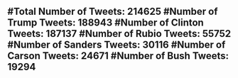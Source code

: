 #Total Number of Tweets: 214625 
#Number of Trump Tweets: 188943
#Number of Clinton Tweets: 187137
#Number of Rubio Tweets: 55752
#Number of Sanders Tweets: 30116
#Number of Carson Tweets: 24671
#Number of Bush Tweets: 19294
---

